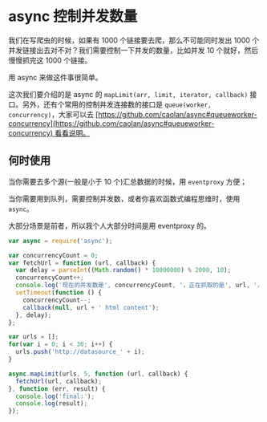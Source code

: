 # async 控制并发数量



我们在写爬虫的时候，如果有 1000 个链接要去爬，那么不可能同时发出 1000 个并发链接出去对不对？我们需要控制一下并发的数量，比如并发 10 个就好，然后慢慢抓完这 1000 个链接。

用 async 来做这件事很简单。

这次我们要介绍的是 async 的 `mapLimit(arr, limit, iterator, callback)` 接口。另外，还有个常用的控制并发连接数的接口是 `queue(worker, concurrency)`，大家可以去 [https://github.com/caolan/async#queueworker-concurrency](https://github.com/caolan/async#queueworker-concurrency) 看看说明。

## 何时使用

当你需要去多个源(一般是小于 10 个)汇总数据的时候，用 `eventproxy` 方便；

当你需要用到队列，需要控制并发数，或者你喜欢函数式编程思维时，使用 `async`。



大部分场景是前者，所以我个人大部分时间是用 eventproxy 的。



```javascript
var async = require('async');

var concurrencyCount = 0;
var fetchUrl = function (url, callback) {
  var delay = parseInt((Math.random() * 10000000) % 2000, 10);
  concurrencyCount++;
  console.log('现在的并发数是', concurrencyCount, '，正在抓取的是', url, '，耗时' + delay + '毫秒');
  setTimeout(function () {
    concurrencyCount--;
    callback(null, url + ' html content');
  }, delay);
};

var urls = [];
for(var i = 0; i < 30; i++) {
  urls.push('http://datasource_' + i);
}

async.mapLimit(urls, 5, function (url, callback) {
  fetchUrl(url, callback);
}, function (err, result) {
  console.log('final:');
  console.log(result);
});
```

